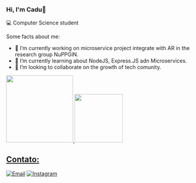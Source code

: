 ### Hi, I'm Cadu👋

💻 Computer Science student

Some facts about me:

- 🔭 I’m currently working on microservice project integrate with AR in the research group NuPPGIN.
- 🌱 I’m currently learning about NodeJS, Express.JS adn Microservices.
- 👯 I’m looking to collaborate on the growth of tech comunity.

<div>
<a href="https://github.com/CaduConrado">
<img height="180cm" src="https://github-readme-stats.vercel.app/api?username=CaduConrado&theme=chartreuse-dark&show_icons=true">
<img height="130cm" src="https://github-readme-stats.vercel.app/api/top-langs/?username=CaduConrado&layout=compact&langs_count=16&theme=chartreuse-dark"/>
</div>

## Contato: 
[![Email](https://img.shields.io/badge/Gmail-D14836?style=for-the-badge&logo=gmail&logoColor=white)](mailto:conradobcc@gmail.com)
[![Instagram](https://img.shields.io/badge/Instagram-E4405F?style=for-the-badge&logo=instagram&logoColor=white)](https://www.instagram.com/cadu_conrado_/)
